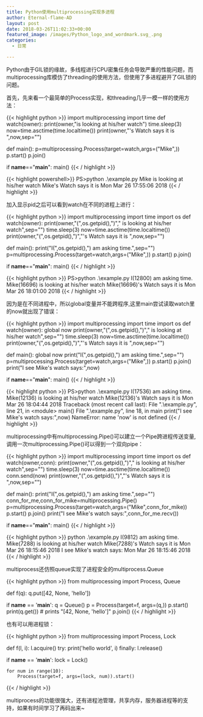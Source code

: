 ```yaml
---
title: Python使用multiprocessing实现多进程
author: Eternal-flame-AD
layout: post
date: 2018-03-26T11:02:33+00:00
featured_image: /images/Python_logo_and_wordmark.svg_.png
categories:
  - 日常

---
```

Python由于GIL锁的缘故，多线程进行CPU密集任务会导致严重的性能问题，而multiprocessing库模仿了threading的使用方法，但使用了多进程避开了GIL锁的问题。

首先，先来看一个最简单的Process实现，和threading几乎一模一样的使用方法：

{{< highlight python >}}
import multiprocessing
import time
def watch(owner):
    print(owner,"is looking at his/her watch")
    time.sleep(3)
    now=time.asctime(time.localtime())
    print(owner,"'s Watch says it is ",now,sep="")


def main():
    p=multiprocessing.Process(target=watch,args=("Mike",))
    p.start()
    p.join()

if __name__=="__main__":
    main()
{{< / highlight >}}


{{< highlight powershell>}}
PS>python .\example.py
Mike is looking at his/her watch
Mike's Watch says it is Mon Mar 26 17:55:06 2018
{{< / highlight >}}


加入显示pid之后可以看到watch在不同的进程上进行：

{{< highlight python >}}
import multiprocessing
import time
import os
def watch(owner):
    print(owner,"(",os.getpid(),")"," is looking at his/her watch",sep="")
    time.sleep(3)
    now=time.asctime(time.localtime())
    print(owner,"(",os.getpid(),")","'s Watch says it is ",now,sep="")


def main():
    print("I(",os.getpid(),") am asking time.",sep="")
    p=multiprocessing.Process(target=watch,args=("Mike",))
    p.start()
    p.join()

if __name__=="__main__":
    main()
{{< / highlight >}}

{{< highlight python >}}
PS>python .\example.py
I(12800) am asking time.
Mike(16696) is looking at his/her watch
Mike(16696)'s Watch says it is Mon Mar 26 18:01:00 2018
{{< / highlight >}}

因为是在不同进程中，所以global变量并不能跨程序,这里main尝试读取watch里的now就出现了错误：

{{< highlight python >}}
import multiprocessing
import time
import os
def watch(owner):
    global now
    print(owner,"(",os.getpid(),")"," is looking at his/her watch",sep="")
    time.sleep(3)
    now=time.asctime(time.localtime())
    print(owner,"(",os.getpid(),")","'s Watch says it is ",now,sep="")


def main():
    global now
    print("I(",os.getpid(),") am asking time.",sep="")
    p=multiprocessing.Process(target=watch,args=("Mike",))
    p.start()
    p.join()
    print("I see Mike's watch says:",now)

if __name__=="__main__":
    main()
{{< / highlight >}}

{{< highlight python >}}
PS>python .\example.py
I(17536) am asking time.
Mike(12136) is looking at his/her watch
Mike(12136)'s Watch says it is Mon Mar 26 18:04:44 2018
Traceback (most recent call last):
  File ".\example.py", line 21, in &lt;module>
    main()
  File ".\example.py", line 18, in main
    print("I see Mike's watch says:",now)
NameError: name 'now' is not defined
{{< / highlight >}}

multiprocessing中有multiprocessing.Pipe()可以建立一个Pipe跨进程传送变量,调用一次multiprocessing.Pipe()可以得到一个双向pipe：

{{< highlight python >}}
import multiprocessing
import time
import os
def watch(owner,conn):
    print(owner,"(",os.getpid(),")"," is looking at his/her watch",sep="")
    time.sleep(3)
    now=time.asctime(time.localtime())
    conn.send(now)
    print(owner,"(",os.getpid(),")","'s Watch says it is ",now,sep="")


def main():
    print("I(",os.getpid(),") am asking time.",sep="")
    conn_for_me,conn_for_mike=multiprocessing.Pipe()
    p=multiprocessing.Process(target=watch,args=("Mike",conn_for_mike))
    p.start()
    p.join()
    print("I see Mike's watch says:",conn_for_me.recv())

if __name__=="__main__":
    main()
{{< / highlight >}}

{{< highlight python >}}
python .\example.py
I(9812) am asking time.
Mike(7288) is looking at his/her watch
Mike(7288)'s Watch says it is Mon Mar 26 18:15:46 2018
I see Mike's watch says: Mon Mar 26 18:15:46 2018
{{< / highlight >}}

multiprocess还仿照queue实现了进程安全的multiprocess.Queue

{{< highlight python >}}
from multiprocessing import Process, Queue

def f(q):
    q.put([42, None, 'hello'])

if __name__ == '__main__':
    q = Queue()
    p = Process(target=f, args=(q,))
    p.start()
    print(q.get())    # prints "[42, None, 'hello']"
    p.join()
{{< / highlight >}}

也有可以用进程锁：

{{< highlight python >}}
from multiprocessing import Process, Lock

def f(l, i):
    l.acquire()
    try:
        print('hello world', i)
    finally:
        l.release()

if __name__ == '__main__':
    lock = Lock()

    for num in range(10):
        Process(target=f, args=(lock, num)).start()
{{< / highlight >}}

multiprocess的功能很强大，还有进程池管理，共享内存，服务器进程等的支持，如果有时间学习了再码出来~